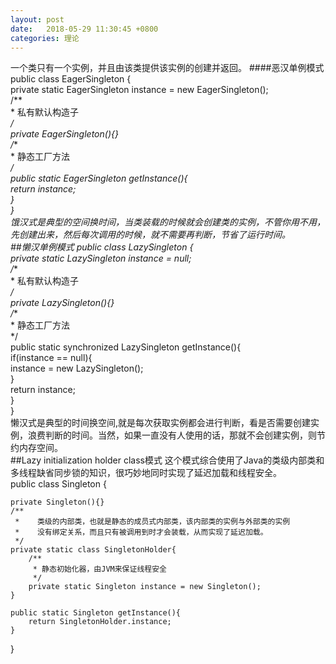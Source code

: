 ```yaml
---
layout: post
date:   2018-05-29 11:30:45 +0800
categories: 理论
---
```

一个类只有一个实例，并且由该类提供该实例的创建并返回。
####恶汉单例模式
public class EagerSingleton {  
    private static EagerSingleton instance = new EagerSingleton();  
    /**  
     * 私有默认构造子  
     */  
    private EagerSingleton(){}  
    /**  
     * 静态工厂方法  
     */  
    public static EagerSingleton getInstance(){  
        return instance;  
    }  
}  
饿汉式是典型的空间换时间，当类装载的时候就会创建类的实例，不管你用不用，先创建出来，然后每次调用的时候，就不需要再判断，节省了运行时间。  
##懒汉单例模式
public class LazySingleton {  
    private static LazySingleton instance = null;  
    /**  
     * 私有默认构造子  
     */  
    private LazySingleton(){}  
    /**  
     * 静态工厂方法  
     */  
    public static synchronized LazySingleton getInstance(){  
        if(instance == null){  
            instance = new LazySingleton();  
        }  
        return instance;  
    }   
}  
懒汉式是典型的时间换空间,就是每次获取实例都会进行判断，看是否需要创建实例，浪费判断的时间。当然，如果一直没有人使用的话，那就不会创建实例，则节约内存空间。  
##Lazy initialization holder class模式
这个模式综合使用了Java的类级内部类和多线程缺省同步锁的知识，很巧妙地同时实现了延迟加载和线程安全。  
public class Singleton {  

    private Singleton(){}  
    /**  
     *    类级的内部类，也就是静态的成员式内部类，该内部类的实例与外部类的实例  
     *    没有绑定关系，而且只有被调用到时才会装载，从而实现了延迟加载。   
     */  
    private static class SingletonHolder{
        /**
         * 静态初始化器，由JVM来保证线程安全
         */
        private static Singleton instance = new Singleton();
    }

    public static Singleton getInstance(){
        return SingletonHolder.instance;
    }
}
